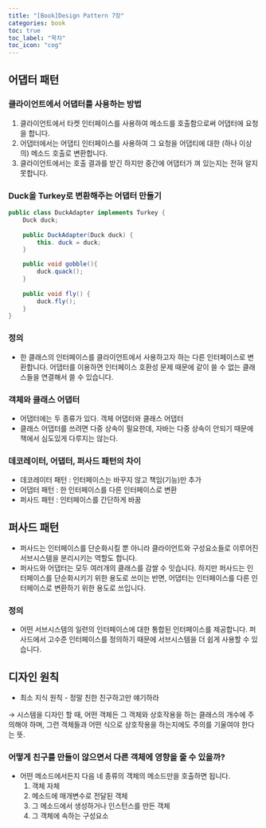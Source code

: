```yaml
---
title: "[Book]Design Pattern 7장"
categories: book
toc: true
toc_label: "목차"
toc_icon: "cog"
---
```


## 어댑터 패턴

### 클라이언트에서 어댑터를 사용하는 방법

1. 클라이언트에서 타켓 인터페이스를 사용하여 메소드를 호출함으로써 어댑터에 요청을 합니다.
2. 어댑터에서는 어댑티 인터페이스를 사용하여 그 요청을 어댑티에 대한 (하나 이상의) 메소드 호출로 변환합니다. 
3. 클라이언트에서는 호출 결과를 받긴 하지만 중간에 어댑터가 껴 있는지는 전혀 알지 못합니다.

### Duck을 Turkey로 변환해주는 어댑터 만들기

```java
public class DuckAdapter implements Turkey {
	Duck duck;
	
	public DuckAdapter(Duck duck) {
		this. duck = duck;
	}

	public void gobble(){
		duck.quack();
	}
	
	public void fly() {
		duck.fly();
	}
}
```

### 정의

- 한 클래스의 인터페이스를 클라이언트에서 사용하고자 하는 다른 인터페이스로 변환합니다. 어댑터를 이용하면 인터페이스 호환성 문제 때문에 같이 쓸 수 없는 클래스들을 연결해서 쓸 수 있습니다.

### 객체와 클래스 어댑터

- 어댑터에는 두 종류가 있다. 객체 어댑터와 클래스 어댑터
- 클래스 어댑터를 쓰려면 다중 상속이 필요한데, 자바는 다중 상속이 안되기 때문에 책에서 심도있게 다루지는 않는다.

### 데코레이터, 어댑터, 퍼사드 패턴의 차이

- 데코레이터 패턴 : 인터페이스는 바꾸지 않고 책임(기능)만 추가
- 어댑터 패턴 : 한 인터페이스를 다른 인터페이스로 변환
- 퍼사드 패턴 : 인터페이스를 간단하게 바꿈

## 퍼사드 패턴

- 퍼사드는 인터페이스를 단순화시킬 뿐 아니라 클라이언트와 구성요소들로 이루어진 서브시스템을 분리시키는 역할도 합니다.
- 퍼사드와 어댑터는 모두 여러개의 클래스를 감쌀 수 잇습니다. 하지만 퍼사드는 인터페이스를 단순화시키기 위한 용도로 쓰이는 반면, 어댑터는 인터페이스를 다른 인터페이스로 변환하기 위한 용도로 쓰입니다.

### 정의

- 어떤 서브시스템의 일련의 인터페이스에 대한 통합된 인터페이스를 제공합니다. 퍼사드에서 고수준 인터페이스를 정의하기 때문에 서브시스템을 더 쉽게 사용할 수 있습니다.

## 디자인 원칙

- 최소 지식 원칙 - 정말 친한 친구하고만 얘기하라

→ 시스템을 디자인 할 때, 어떤 객체든 그 객체와 상호작용을 하는 클래스의 개수에 주의해야 하며, 그런 객체들과 어떤 식으로 상호작용을 하는지에도 주의를 기울여야 한다는 뜻.

### 어떻게 친구를 만들이 않으면서 다른 객체에 영향을 줄 수 있을까?

- 어떤 메소드에서든지 다음 네 종류의 객체의 메소드만을 호출하면 됩니다.
    1. 객체 자체
    2. 메소드에 매개변수로 전달된 객체
    3. 그 메소드에서 생성하거나 인스턴스를 만든 객체
    4. 그 객체에 속하는 구성요소